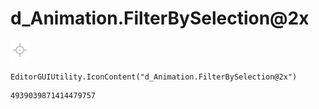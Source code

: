 # d_Animation.FilterBySelection@2x
![](/img/d_Animation.FilterBySelection@2x.png)

``` CSharp
EditorGUIUtility.IconContent("d_Animation.FilterBySelection@2x")
```
```
4939039871414479757
```

